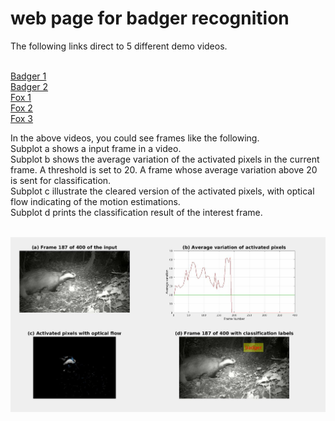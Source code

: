 # web page for badger recognition
The following links direct to 5 different demo videos. 


<br /> [Badger 1](https://youtu.be/u4Bp4VyX5bA) 
<br /> [Badger 2](https://youtu.be/1uvLCCjuAlE)
<br /> [Fox 1](https://youtu.be/Q4pnmVJwLCU)
<br /> [Fox 2](https://youtu.be/zFn8KsnWr9Q)
<br /> [Fox 3](https://youtu.be/HGgAdevcbB4)

In the above videos, you could see frames like the following. 
<br /> Subplot a shows a input frame in a video.
<br /> Subplot b shows the average variation of the activated pixels in the current frame. A threshold is set to 20. A frame whose average variation above 20 is sent for classification. 
<br />  Subplot c  illustrate the cleared version of the activated pixels, with optical flow indicating of the motion estimations. <br />  Subplot d  prints the classification result of the interest frame. 

<br /> ![Screenshot](badger_profile_3.jpg)

